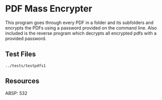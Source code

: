 # PDF Mass Encrypter

This program goes through every PDF in a folder and its subfolders and encrypts the PDFs using a password provided on the command line.  Also included is the reverse program which decrypts all encrypted pdfs with a provided password.

## Test Files

	../tests/testpdfs1

## Resources

ABSP: 532

